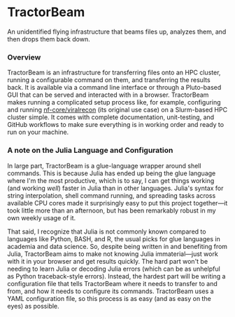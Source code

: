 # TractorBeam

An unidentified flying infrastructure that beams files up, analyzes them, and then drops them back down.

### Overview
TractorBeam is an infrastructure for transferring files onto an HPC cluster, running a configurable command on them, and transferring the results back. It is available via a command line interface or through a Pluto-based GUI that can be served and interacted with in a browser. TractorBeam makes running a complicated setup process like, for example, configuring and running [nf-core/viralrecon](https://nf-co.re/viralrecon) (its original use case) on a Slurm-based HPC cluster simple. It comes with complete documentation, unit-testing, and GitHub workflows to make sure everything is in working order and ready to run on your machine. 

### A note on the Julia Language and Configuration
In large part, TractorBeam is a glue-language wrapper around shell commands. This is because Julia has ended up being the glue language where I'm the most productive, which is to say, I can get things working (and working *well*) faster in Julia than in other languages. Julia's syntax for string interpolation, shell command running, and spreading tasks across available CPU cores made it surprisingly easy to put this project together—it took little more than an afternoon, but has been remarkably robust in my own weekly usage of it.

That said, I recognize that Julia is not commonly known compared to languages like Python, BASH, and R, the usual picks for glue languages in academia and data science. So, despite being written in and benefiting from Julia, TractorBeam aims to make not knowing Julia immaterial—just work with it in your browser and get results quickly. The hard part won't be needing to learn Julia or decoding Julia errors (which can be as unhelpful as Python traceback-style errors). Instead, the hardest part will be writing a configuration file that tells TractorBeam where it needs to transfer to and from, and how it needs to configure its commands. TractorBeam uses a YAML configuration file, so this process is as easy (and as easy on the eyes) as possible.
